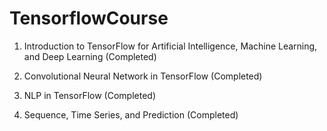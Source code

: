# TensorflowCourse

1. Introduction to TensorFlow for Artificial Intelligence, Machine Learning, and Deep Learning (Completed)

2. Convolutional Neural Network in TensorFlow (Completed)

3. NLP in TensorFlow (Completed)

4. Sequence, Time Series, and Prediction (Completed)

